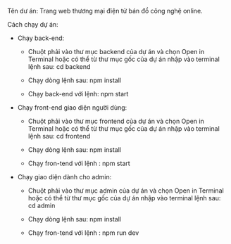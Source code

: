 Tên dư án: Trang web thương mại điện tử bán đồ công nghệ online.

Cách chạy dự án:

- Chạy back-end:

  + Chuột phải vào thư mục backend của dự án và chọn Open in Terminal 
    hoặc có thể từ thư mục gốc của dự án nhập vào terminal lệnh sau:
        cd backend

  + Chạy dòng lệnh sau:
        npm install

  + Chạy back-end với lệnh:
        npm start

- Chạy front-end giao diện người dùng:

  + Chuột phải vào thư mục frontend của dự án và chọn Open in Terminal 
    hoặc có thể từ thư mục gốc của dự án nhập vào terminal lệnh sau:
        cd frontend

  + Chạy dòng lệnh sau:
        npm install

  + Chạy fron-tend với lệnh :
        npm start

- Chạy giao diện dành cho admin:

  + Chuột phải vào thư mục admin của dự án và chọn Open in Terminal 
    hoặc có thể từ thư mục gốc của dự án nhập vào terminal lệnh sau:
        cd admin
        
  + Chạy dòng lệnh sau:
        npm install

  + Chạy fron-tend với lệnh :
        npm run dev